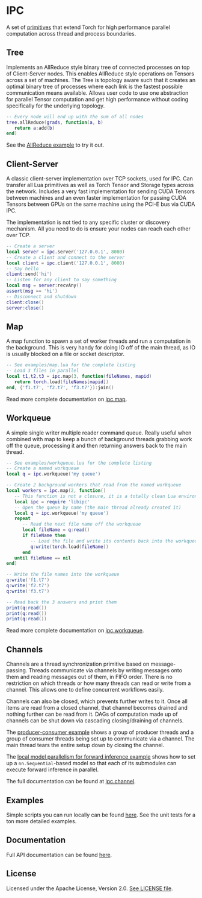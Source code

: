 IPC
===

A set of [primitives](doc/index.md) that extend Torch for high performance
parallel computation across thread and process boundaries.

Tree
----

Implements an AllReduce style binary tree of connected processes
on top of Client-Server nodes. This enables AllReduce style operations
on Tensors across a set of machines. The Tree is topology aware
such that it creates an optimal binary tree of processes
where each link is the fastest possible communication means
available. Allows user code to use one abstraction for
parallel Tensor computation and get high performance without
coding specifically for the underlying topology.

```lua
-- Every node will end up with the sum of all nodes
tree.allReduce(grads, function(a, b)
   return a:add(b)
end)
```

See the [AllReduce example](examples/allreduce.lua) to try it out.

Client-Server
-------------

A classic client-server implementation over TCP sockets, used for IPC.
Can transfer all Lua primitives as well as Torch Tensor and Storage
types across the network. Includes a very fast implementation for
sending CUDA Tensors between machines and an even faster implementation
for passing CUDA Tensors between GPUs on the same machine using
the PCI-E bus via CUDA IPC.

The implementation is not tied to any specific cluster or discovery
mechanism. All you need to do is ensure your nodes can reach each
other over TCP.

```lua
-- Create a server
local server = ipc.server('127.0.0.1', 8080)
-- Create a client and connect to the server
local client = ipc.client('127.0.0.1', 8080)
-- Say hello
client:send('hi')
-- Listen for any client to say something
local msg = server:recvAny()
assert(msg == 'hi')
-- Disconnect and shutdown
client:close()
server:close()
```

Map
---

A map function to spawn a set of worker threads and run a
computation in the background. This is very handy for doing
IO off of the main thread, as IO is usually blocked on a
file or socket descriptor.

```lua
-- See examples/map.lua for the complete listing
-- Load 3 files in parallel
local t1,t2,t3 = ipc.map(3, function(fileNames, mapid)
   return torch.load(fileNames[mapid])
end, {'f1.t7', 'f2.t7', 'f3.t7'}):join()
```

Read more complete documentation on [ipc.map](doc/map.md).

Workqueue
---------

A simple single writer multiple reader command queue. Really useful when
combined with map to keep a bunch of background threads grabbing work
off the queue, processing it and then returning answers back to the main
thread.

```lua
-- See examples/workqueue.lua for the complete listing
-- Create a named workqueue
local q = ipc.workqueue('my queue')

-- Create 2 background workers that read from the named workqueue
local workers = ipc.map(2, function()
   -- This function is not a closure, it is a totally clean Lua environment
   local ipc = require 'libipc'
   -- Open the queue by name (the main thread already created it)
   local q = ipc.workqueue('my queue')
   repeat
      -- Read the next file name off the workqueue
      local fileName = q:read()
      if fileName then
         -- Load the file and write its contents back into the workqueue
         q:write(torch.load(fileName))
      end
   until fileName == nil
end)

-- Write the file names into the workqueue
q:write('f1.t7')
q:write('f2.t7')
q:write('f3.t7')

-- Read back the 3 answers and print them
print(q:read())
print(q:read())
print(q:read())
```

Read more complete documentation on [ipc.workqueue](doc/workqueue.md).

Channels
--------

Channels are a thread synchronization primitive based on
message-passing. Threads communicate via channels by writing messages
onto them and reading messages out of them, in FIFO order. There is no
restriction on which threads or how many threads can read or write
from a channel. This allows one to define concurrent workflows easily.

Channels can also be closed, which prevents further writes to it. Once
all items are read from a closed channel, that channel becomes drained
and nothing further can be read from it. DAGs of computation made up
of channels can be shut down via cascading closing/draining of
channels.

The
[producer-consumer example](doc/channel.md/#producer-consumer-example)
shows a group of producer threads and a group of consumer threads
being set up to communicate via a channel. The main thread tears the
entire setup down by closing the channel.

The
[local model parallelism for forward inference example](examples/model-parallelism.lua) shows
how to set up a `nn.Sequential`-based model so that each of its
submodules can execute forward inference in parallel.

The full documentation can be found at [ipc.channel](doc/channel.md).

Examples
--------

Simple scripts you can run locally can be found [here](examples/).
See the unit tests for a ton more detailed examples.

Documentation
-------------

Full API documentation can be found [here](doc/index.md).

License
-------

Licensed under the Apache License, Version 2.0.
[See LICENSE file](LICENSE).

